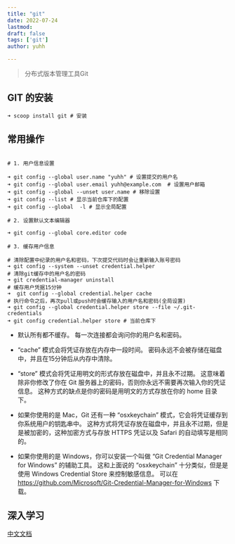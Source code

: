```yaml
---
title: "git"
date: 2022-07-24
lastmod: 
draft: false
tags: ['git']
author: yuhh

---
```


> 分布式版本管理工具Git

## GIT 的安装

```pwsh
➜ scoop install git # 安装
```

## 常用操作

```pwsh

# 1. 用户信息设置

➜ git config --global user.name "yuhh" # 设置提交的用户名
➜ git config --global user.email yuhh@example.com  # 设置用户邮箱
➜ git config --global --unset user.name # 移除设置
➜ git config --list # 显示当前仓库下的配置
➜ git config --global  -l # 显示全局配置

# 2. 设置默认文本编辑器

➜ git config --global core.editor code 

# 3. 缓存用户信息

# 清除配置中纪录的用户名和密码，下次提交代码时会让重新输入账号密码
➜ git config --system --unset credential.helper 
# 清除git缓存中的用户名的密码
➜ git credential-manager uninstall 
# 缓存用户凭据15分钟
➜  git config --global credential.helper cache
# 执行命令之后，再次pull或push时会缓存输入的用户名和密码(全局设置)
➜ git config --global credential.helper store --file ~/.git-credentials
➜ git config credential.helper store # 当前仓库下
```
+ 默认所有都不缓存。 每一次连接都会询问你的用户名和密码。

+ “cache” 模式会将凭证存放在内存中一段时间。 密码永远不会被存储在磁盘中，并且在15分钟后从内存中清除。

+ “store” 模式会将凭证用明文的形式存放在磁盘中，并且永不过期。 这意味着除非你修改了你在 Git 服务器上的密码，否则你永远不需要再次输入你的凭证信息。 这种方式的缺点是你的密码是用明文的方式存放在你的 home 目录下。

+ 如果你使用的是 Mac，Git 还有一种 “osxkeychain” 模式，它会将凭证缓存到你系统用户的钥匙串中。 这种方式将凭证存放在磁盘中，并且永不过期，但是是被加密的，这种加密方式与存放 HTTPS 凭证以及 Safari 的自动填写是相同的。

+ 如果你使用的是 Windows，你可以安装一个叫做 “Git Credential Manager for Windows” 的辅助工具。 这和上面说的 “osxkeychain” 十分类似，但是是使用 Windows Credential Store 来控制敏感信息。 可以在 https://github.com/Microsoft/Git-Credential-Manager-for-Windows 下载。

## 深入学习

[中文文档](https://git-scm.com/book/zh/v2)